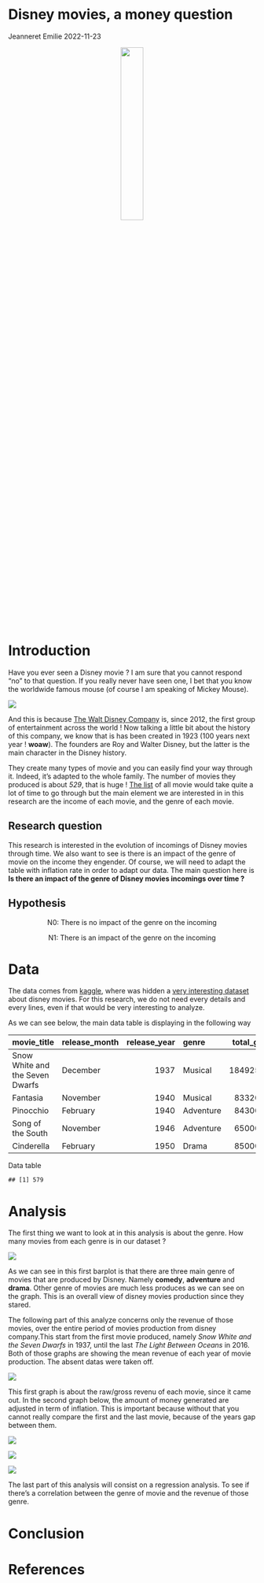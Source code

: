 Disney movies, a money question
================
Jeanneret Emilie
2022-11-23

<div align="center">

<img src="pexels-benjamin-suter-2362002.jpg" style="width:30.0%" />

<div align="left">

# Introduction

Have you ever seen a Disney movie ? I am sure that you cannot respond
“no” to that question. If you really never have seen one, I bet that you
know the worldwide famous mouse (of course I am speaking of Mickey
Mouse).

![](giphy.gif)

And this is because [The Walt Disney
Company](https://fr.wikipedia.org/wiki/The_Walt_Disney_Company) is,
since 2012, the first group of entertainment across the world ! Now
talking a little bit about the history of this company, we know that is
has been created in 1923 (100 years next year ! **woaw**). The founders
are Roy and Walter Disney, but the latter is the main character in the
Disney history.

They create many types of movie and you can easily find your way through
it. Indeed, it’s adapted to the whole family. The number of movies they
produced is about *529*, that is huge ! [The
list](https://www.imdb.com/list/ls033609554/) of all movie would take
quite a lot of time to go through but the main element we are interested
in in this research are the income of each movie, and the genre of each
movie.

## Research question

This research is interested in the evolution of incomings of Disney
movies through time. We also want to see is there is an impact of the
genre of movie on the income they engender. Of course, we will need to
adapt the table with inflation rate in order to adapt our data. The main
question here is **Is there an impact of the genre of Disney movies
incomings over time ?**

## Hypothesis

<div align="center">

N0: There is no impact of the genre on the incoming

<div align="center">

N1: There is an impact of the genre on the incoming

<div align="left">

# Data

The data comes from [kaggle](https://www.kaggle.com), where was hidden a
[very interesting
dataset](https://www.kaggle.com/datasets/prateekmaj21/disney-movies)
about disney movies. For this research, we do not need every details and
every lines, even if that would be very interesting to analyze.

As we can see below, the main data table is displaying in the following
way

| movie_title                     | release_month | release_year | genre     | total_gross | inflation_adjusted_gross |
|:--------------------------------|:--------------|-------------:|:----------|------------:|-------------------------:|
| Snow White and the Seven Dwarfs | December      |         1937 | Musical   |   184925485 |               5228953251 |
| Fantasia                        | November      |         1940 | Musical   |    83320000 |               2187090808 |
| Pinocchio                       | February      |         1940 | Adventure |    84300000 |               2188229052 |
| Song of the South               | November      |         1946 | Adventure |    65000000 |               1078510579 |
| Cinderella                      | February      |         1950 | Drama     |    85000000 |                920608730 |

Data table

    ## [1] 579

# Analysis

The first thing we want to look at in this analysis is about the genre.
How many movies from each genre is in our dataset ?

![](Datapractical_disney_files/figure-gfm/unnamed-chunk-4-1.png)<!-- -->

As we can see in this first barplot is that there are three main genre
of movies that are produced by Disney. Namely **comedy**, **adventure**
and **drama**. Other genre of movies are much less produces as we can
see on the graph. This is an overall view of disney movies production
since they stared.

The following part of this analyze concerns only the revenue of those
movies, over the entire period of movies production from disney
company.This start from the first movie produced, namely *Snow White and
the Seven Dwarfs* in 1937, until the last *The Light Between Oceans* in
2016. Both of those graphs are showing the mean revenue of each year of
movie production. The absent datas were taken off.

![](Datapractical_disney_files/figure-gfm/unnamed-chunk-5-1.png)<!-- -->

This first graph is about the raw/gross revenu of each movie, since it
came out. In the second graph below, the amount of money generated are
adjusted in term of inflation. This is important because without that
you cannot really compare the first and the last movie, because of the
years gap between them.

![](Datapractical_disney_files/figure-gfm/unnamed-chunk-6-1.png)<!-- -->

![](Datapractical_disney_files/figure-gfm/unnamed-chunk-7-1.png)<!-- -->

![](Datapractical_disney_files/figure-gfm/unnamed-chunk-8-1.png)<!-- -->

The last part of this analysis will consist on a regression analysis. To
see if there’s a correlation between the genre of movie and the revenue
of those genre. 

# Conclusion

# References
